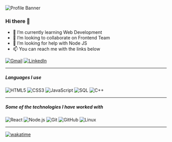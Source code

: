 ![Profile Banner](https://user-images.githubusercontent.com/78129676/153097448-99c98939-1ceb-4d09-a14b-ef06ddbf4435.png)
### Hi there 👋
- 🌱 I’m currently learning Web Development
- 👯 I’m looking to collaborate on Frontend Team
- 🤔 I’m looking for help with Node JS
- 📫 You can reach me with the links below

[![Gmail](https://img.shields.io/badge/-GMAIL-D14836?style=for-the-badge&logo=gmail&logoColor=white)](mailto:kcurruchichx@miumg.edu.gt)
[![LinkedIn](https://img.shields.io/badge/-LINKEDIN-0077B5?style=for-the-badge&logo=linkedin&logoColor=white)](https://www.linkedin.com/in/kevin-curruchich/)

<hr>

##### Languages I use

![HTML5](https://img.shields.io/badge/-HTML5-000000?style=flat&logo=html5)
![CSS3](https://img.shields.io/badge/-CSS3-000000?style=flat&logo=css3)
![JavaScript](https://img.shields.io/badge/-JavaScript-000000?style=flat&logo=javascript)
![SQL](https://img.shields.io/badge/-SQL-000000?style=flat&logo=postgresql)
![C++](https://img.shields.io/badge/-C++-000000?style=flat&logo=c%2B%2B)

<hr>

##### Some of the technologies I have worked with
![React](https://img.shields.io/badge/-React-222222?style=flat&logo=React&logoColor=61DAFB)
![Node.js](https://img.shields.io/badge/-Node.js-222222?style=flat&logo=node.js&logoColor=339933)
![Git](https://img.shields.io/badge/-Git-222222?style=flat&logo=git&logoColor=F05032)
![GitHub](https://img.shields.io/badge/-GitHub-222222?style=flat&logo=github&logoColor=181717)
![Linux](https://img.shields.io/badge/-Linux-222222?style=flat&logo=linux&logoColor=FCC624)

<hr>

[![wakatime](https://wakatime.com/badge/user/6d298b11-9c27-4dc7-a4fb-6596c8ccc6c5.svg)](https://wakatime.com/@6d298b11-9c27-4dc7-a4fb-6596c8ccc6c5)
